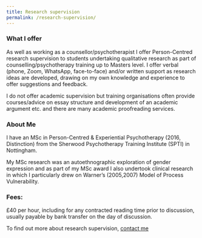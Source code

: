 ```yaml
---
title: Research supervision
permalink: /research-supervision/
---
```

### What I offer 

As well as working as a counsellor/psychotherapist I offer Person-Centred research supervision to students undertaking qualitative research as part of counselling/psychotherapy training up to Masters level.  I offer verbal (phone, Zoom, WhatsApp, face-to-face) and/or written support as research ideas are developed, drawing on my own knowledge and experience to offer suggestions and feedback.

I do not offer academic supervision but training organisations often provide courses/advice on essay structure and development of an academic argument etc. and there are many academic proofreading services.

### About Me

I have an MSc in Person-Centred & Experiential Psychotherapy (2016, Distinction) from the Sherwood Psychotherapy Training Institute (SPTI) in Nottingham.

My MSc research was an autoethnographic exploration of gender expression and as part of my MSc award I also undertook clinical research in which I particularly drew on Warner’s (2005,2007) Model of Process Vulnerability. 

### Fees:

£40 per hour, including for any contracted reading time prior to discussion, usually payable by bank transfer on the day of discussion.

To find out more about research supervision, [contact me](../contact)
